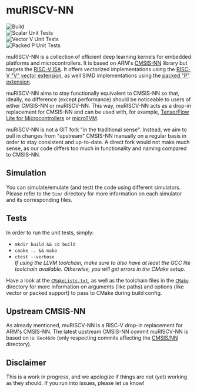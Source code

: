 # muRISCV-NN

![Build](https://github.com/tum-ei-eda/muriscv-nn/actions/workflows/build.yml/badge.svg)  
![Scalar Unit Tests](https://github.com/tum-ei-eda/muriscv-nn/actions/workflows/test_scalar.yml/badge.svg)  
![Vector V Unit Tests](https://github.com/tum-ei-eda/muriscv-nn/actions/workflows/test_vector.yml/badge.svg)  
![Packed P Unit Tests](https://github.com/tum-ei-eda/muriscv-nn/actions/workflows/test_packed.yml/badge.svg)  
<!-- ![TFLM Integration Tests]https://github.com/tum-ei-eda/muriscv-nn/actions/workflows/tflm_integration_ovpsim.yml/badge.svg)-->

muRISCV-NN is a collection of efficient deep learning kernels for embedded platforms and microcontrollers. It is based on ARM's [CMSIS-NN](https://github.com/ARM-software/CMSIS_5/tree/develop/CMSIS/NN) library but targets the [RISC-V ISA](https://en.wikipedia.org/wiki/RISC-V). It offers vectorized implementations using the [RISC-V "V" vector extension](https://github.com/riscv/riscv-v-spec), as well SIMD implementations using the [packed "P" extension](https://github.com/riscv/riscv-p-spec).  

muRISCV-NN aims to stay functionally equivalent to CMSIS-NN so that, ideally, no difference (except performance) should be noticeable to users of either CMSIS-NN or muRISCV-NN. This way, muRISCV-NN acts as a drop-in replacement for CMSIS-NN and can be used with, for example, [TensorFlow Lite for Microcontrollers](./TFLM) or [microTVM](https://tvm.apache.org/docs/topic/microtvm/index.html).  

muRISCV-NN is not a GIT fork "in the traditional sense". Instead, we aim to pull in changes from "upstream" CMSIS-NN manually on a regular basis in order to stay consistent and up-to-date. A direct fork would not make much sense, as our code differs too much in functionality and naming compared to CMSIS-NN.

## Simulation
You can simulate/emulate (and test) the code using different simulators. Please refer to the `Sim/` directory for more information on each simulator and its corresponding files.

## Tests
In order to run the unit tests, simply:
- `mkdir build && cd build`
- `cmake .. && make`
- `ctest --verbose`  
*If using the LLVM toolchain, make sure to also have at least the GCC lite toolchain available. Otherwise, you will get errors in the CMake setup.*

Have a look at the [`CMakeLists.txt`](./CMakeLists.txt), as well as the toolchain files in the [`CMake`](./CMake) directory for more information on arguments (like paths) and options (like vector or packed support) to pass to CMake during build config.

## Upstream CMSIS-NN
As already mentioned, muRISCV-NN is a RISC-V drop-in replacement for ARM's CMSIS-NN. The latest upstream CMSIS-NN commit muRISCV-NN is based on is: `8ec46de` (only respecting commits affecting the [CMSIS/NN](https://github.com/ARM-software/CMSIS_5/tree/develop/CMSIS/NN) directory).

## Disclaimer
This is a work in progress, and we apologize if things are not (yet) working as they should. If you run into issues, please let us know!
